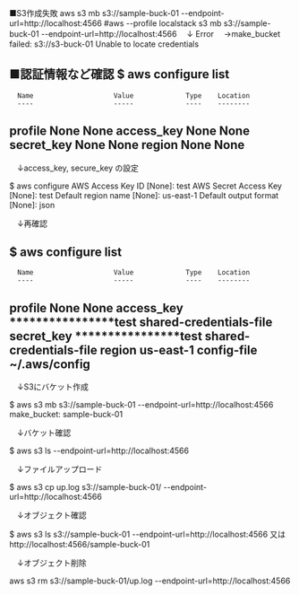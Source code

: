 

■S3作成失敗
aws s3 mb s3://sample-buck-01 --endpoint-url=http://localhost:4566
#aws --profile localstack s3 mb s3://sample-buck-01 --endpoint-url=http://localhost:4566
　↓
Error
　→make_bucket failed: s3://s3-buck-01 Unable to locate credentials





■認証情報など確認
$ aws configure list
--------------------------------------------------------------------
      Name                    Value             Type    Location
      ----                    -----             ----    --------
   profile                <not set>             None    None
access_key                <not set>             None    None
secret_key                <not set>             None    None
    region                <not set>             None    None
--------------------------------------------------------------------

　↓access_key, secure_key の設定

$ aws configure
	AWS Access Key ID [None]: test
	AWS Secret Access Key [None]: test
	Default region name [None]: us-east-1
	Default output format [None]: json

　↓再確認

$ aws configure list
--------------------------------------------------------------------
      Name                    Value             Type    Location
      ----                    -----             ----    --------
   profile                <not set>             None    None
access_key     ****************test shared-credentials-file
secret_key     ****************test shared-credentials-file
    region                us-east-1      config-file    ~/.aws/config
--------------------------------------------------------------------

　↓S3にバケット作成

$ aws s3 mb s3://sample-buck-01 --endpoint-url=http://localhost:4566
make_bucket: sample-buck-01

　↓バケット確認

$ aws s3 ls --endpoint-url=http://localhost:4566

　↓ファイルアップロード

$ aws s3 cp up.log s3://sample-buck-01/ --endpoint-url=http://localhost:4566

　↓オブジェクト確認

$ aws s3 ls s3://sample-buck-01 --endpoint-url=http://localhost:4566
又は
http://localhost:4566/sample-buck-01


　↓オブジェクト削除

aws s3 rm s3://sample-buck-01/up.log --endpoint-url=http://localhost:4566


